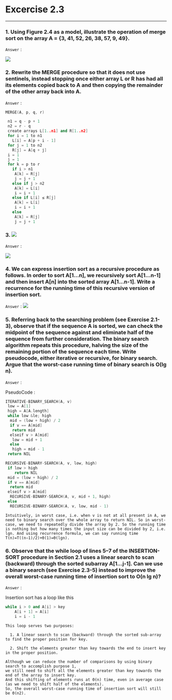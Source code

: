 # Excercise 2.3

---

### 1. Using Figure 2.4 as a model, illustrate the operation of merge sort on the array A = {3, 41, 52, 26, 38, 57, 9, 49}.

`Answer` :

![](https://github.com/gzc/CLRS/raw/master/C02-Getting-Started/repo/s3/1.png)

### 2. Rewrite the MERGE procedure so that it does not use sentinels, instead stopping once either array L or R has had all its elements copied back to A and then copying the remainder of the other array back into A.

`Answer` :

```cpp
MERGE(A, p, q, r)

 n1 = q - p + 1
 n2 = r - q
 create arrays L[1..n1] and R[1..n2]
 for i = 1 to n1
   L[i] = A[p + i - 1]
 for j = 1 to n2
   R[j] = A[q + j]
 i = 1
 j = 1
 for k = p to r
   if i > n1
    A[k] = R[j]
    j = j + 1
   else if j > n2
    A[k] = L[i]
    i = i + 1
   else if L[i] ≤ R[j]
    A[k] = L[i]
    i = i + 1
   else
    A[k] = R[j]
    j = j + 1
```

### 3. ![](https://i.ibb.co/xfvDzx4/my-basic-app.png)

`Answer` :

![](https://i.ibb.co/NWXmtnJ/my-basic-app.png)

### 4. We can express insertion sort as a recursive procedure as follows. In order to sort A[1...n], we recursively sort A[1...n-1] and then insert A[n] into the sorted array A[1...n-1]. Write a recurrence for the running time of this recursive version of insertion sort.

`Answer` :
![](https://i.ibb.co/mykT6WX/my-basic-app.png)

### 5. Referring back to the searching problem (see Exercise 2.1-3), observe that if the sequence A is sorted, we can check the midpoint of the sequence against and eliminate half of the sequence from further consideration. The binary search algorithm repeats this procedure, halving the size of the remaining portion of the sequence each time. Write pseudocode, either iterative or recursive, for binary search. Argue that the worst-case running time of binary search is O(lg n).

`Answer` :

PseudoCode :

```cpp
ITERATIVE-BINARY_SEARCH(A, v)
 low = A[1]
 high = A[A.length]
 while low &le; high
  mid = (low + high) / 2
  if v == A[mid]
   return mid
  elseif v > A[mid]
   low = mid + 1
  else
   high = mid - 1
 return NIL
```

```cpp
RECURSIVE-BINARY-SEARCH(A, v, low, high)
 if low > high
    return NIL
 mid = (low + high) / 2
 if v == A[mid]
  return mid
 elseif v > A[mid]
  RECURSIVE-BINARY-SEARCH(A, v, mid + 1, high)
 else
  RECURSIVE-BINARY-SEARCH(A, v, low, mid - 1)
```

`Intuitively, in worst case, i.e. when v is not at all present in A, we need to binary search over the whole array to return NIL. So in worst-case, we need to repeatedly divide the array by 2. So the running time is nothing but how many times the input size can be divided by 2, i.e. lgn. And using recurrence formula, we can say running time T(n)=T((n−1)/2)+Θ(1)=Θ(lgn).`

### 6. Observe that the while loop of lines 5–7 of the INSERTION-SORT procedure in Section 2.1 uses a linear search to scan (backward) through the sorted subarray A[1...j-1]. Can we use a binary search (see Exercise 2.3-5) instead to improve the overall worst-case running time of insertion sort to O(n lg n)?

`Answer` :

Insertion sort has a loop like this

```cpp
while i > 0 and A[i] > key
    A[i + 1] = A[i]
    i = i - 1
```

```
This loop serves two purposes:

  1. A linear search to scan (backward) through the sorted sub-array to find the proper position for key.

  2. Shift the elements greater than key towards the end to insert key in the proper position.

Although we can reduce the number of comparisons by using binary search to accomplish purpose 1,
we still need to shift all the elements greater than key towards the end of the array to insert key.
And this shifting of elements runs at Θ(n) time, even in average case (as we need to shift half of the elements).
So, the overall worst-case running time of insertion sort will still be Θ(n2).
```

